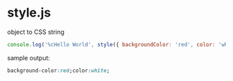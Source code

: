 # style.js
object to CSS string

```js
console.log('%cHello World', style({ backgroundColor: 'red', color: 'white' }));
```

sample output:
```css
background-color:red;color:white;
```
